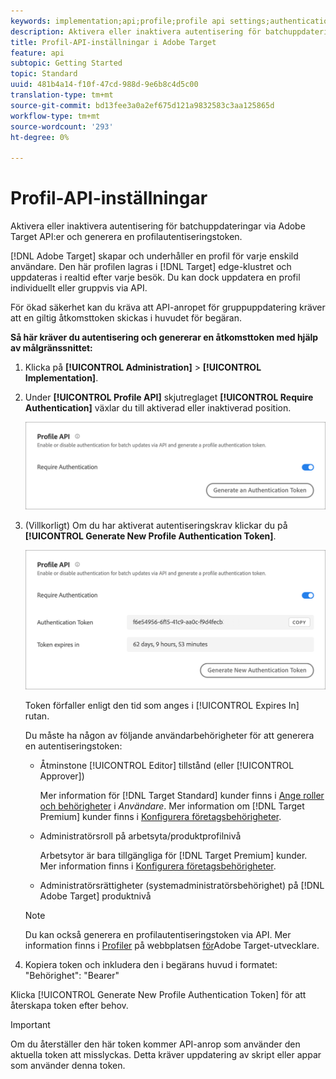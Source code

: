 ```yaml
---
keywords: implementation;api;profile;profile api settings;authentication token
description: Aktivera eller inaktivera autentisering för batchuppdateringar via Adobe Target API:er och generera en profilautentiseringstoken.
title: Profil-API-inställningar i Adobe Target
feature: api
subtopic: Getting Started
topic: Standard
uuid: 481b4a14-f10f-47cd-988d-9e6b8c4d5c00
translation-type: tm+mt
source-git-commit: bd13fee3a0a2ef675d121a9832583c3aa125865d
workflow-type: tm+mt
source-wordcount: '293'
ht-degree: 0%

---
```



# Profil-API-inställningar

Aktivera eller inaktivera autentisering för batchuppdateringar via Adobe Target API:er och generera en profilautentiseringstoken.

[!DNL Adobe Target] skapar och underhåller en profil för varje enskild användare. Den här profilen lagras i [!DNL Target] edge-klustret och uppdateras i realtid efter varje besök. Du kan dock uppdatera en profil individuellt eller gruppvis via API.

För ökad säkerhet kan du kräva att API-anropet för gruppuppdatering kräver att en giltig åtkomsttoken skickas i huvudet för begäran.

**Så här kräver du autentisering och genererar en åtkomsttoken med hjälp av målgränssnittet:**

1. Klicka på **[!UICONTROL Administration]** > **[!UICONTROL Implementation]**.
1. Under **[!UICONTROL Profile API]** skjutreglaget **[!UICONTROL Require Authentication]** växlar du till aktiverad eller inaktiverad position.

   ![](assets/profile_api_settings.png)

1. (Villkorligt) Om du har aktiverat autentiseringskrav klickar du på **[!UICONTROL Generate New Profile Authentication Token]**.

   ![](assets/profile_api_settings_2.png)

   Token förfaller enligt den tid som anges i [!UICONTROL Expires In] rutan.

   Du måste ha någon av följande användarbehörigheter för att generera en autentiseringstoken:

   * Åtminstone [!UICONTROL Editor] tillstånd (eller [!UICONTROL Approver])

      Mer information för [!DNL Target Standard] kunder finns i [Ange roller och behörigheter](/help/administrating-target/c-user-management/c-user-management/user-management.md#roles-permissions) i *Användare*. Mer information om [!DNL Target Premium] kunder finns i [Konfigurera företagsbehörigheter](/help/administrating-target/c-user-management/property-channel/properties-overview.md).

   * Administratörsroll på arbetsyta/produktprofilnivå

      Arbetsytor är bara tillgängliga för [!DNL Target Premium] kunder. Mer information finns i [Konfigurera företagsbehörigheter](/help/administrating-target/c-user-management/property-channel/properties-overview.md).

   * Administratörsrättigheter (systemadministratörsbehörighet) på [!DNL Adobe Target] produktnivå
   >[!NOTE]
   >
   >Du kan också generera en profilautentiseringstoken via API. Mer information finns i [Profiler](https://developers.adobetarget.com/api/#profiles) på webbplatsen [för](https://developers.adobetarget.com/)Adobe Target-utvecklare.

1. Kopiera token och inkludera den i begärans huvud i formatet: &quot;Behörighet&quot;: &quot;Bearer&quot;

Klicka [!UICONTROL Generate New Profile Authentication Token] för att återskapa token efter behov.

>[!IMPORTANT]
>
>Om du återställer den här token kommer API-anrop som använder den aktuella token att misslyckas. Detta kräver uppdatering av skript eller appar som använder denna token.
